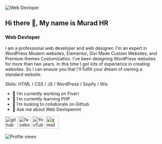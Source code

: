 ![ Web Devloper](https://scontent.fdac99-1.fna.fbcdn.net/v/t1.6435-9/86234134_597069587815137_46885847278026752_n.jpg?_nc_cat=102&ccb=1-6&_nc_sid=19026a&_nc_eui2=AeFvqRo8ndhm0P-57JcT4w6sXCtk815XKfpcK2TzXlcp-vXR8qD7rE6Csoj3KUSDIk_ElRlqKQwoHDh9xFlkr8oi&_nc_ohc=U0wnFcRvmBcAX-OlcjY&_nc_ht=scontent.fdac99-1.fna&oh=00_AT9tX7lkwKQhsz5nQGsW5Rz_JrAq-VKAK1UyA_pmqBBAfw&oe=62AC6DF9)

## Hi there 👋, My name is Murad HR
###  Web Devloper


I am a professional web developer and web designer. I'm an expert in WordPress Modern websites, Elementor, Divi Made Custom Websites, and Premium themes Customization. I've been designing WordPress websites for more than two years. In this time I got lots of experience in creating websites. So I can ensure you that I'll fulfill your dream of owning a standard website. 

Skills:    HTML / CSS / JS /  WordPress / Sopify / Wix

- 🔭 I’m currently working on  Fiverr 
- 🌱 I’m currently learning PHP 
- 👯 I’m looking to collaborate on Github 
- 💬 Ask me about Web Devlopemnt 


[<img src='https://cdn.jsdelivr.net/npm/simple-icons@3.0.1/icons/github.svg' alt='github' height='40'>](https://github.com/https://github.com/MuradHossainReza)  [<img src='https://cdn.jsdelivr.net/npm/simple-icons@3.0.1/icons/facebook.svg' alt='facebook' height='40'>](https://www.facebook.com/https://www.facebook.com/muradhr80)  [<img src='https://cdn.jsdelivr.net/npm/simple-icons@3.0.1/icons/youtube.svg' alt='YouTube' height='40'>](https://www.youtube.com/channel/https://www.youtube.com/channel/UCTY6x6zsdZki-r-YeSodeYQ)  [<img src='https://cdn.jsdelivr.net/npm/simple-icons@3.0.1/icons/gmail.svg' alt='gmail' height='40'>](muradhossainreza@gmail.com)  


![Profile views](https://gpvc.arturio.dev/https://github.com/MuradHossainReza)  
